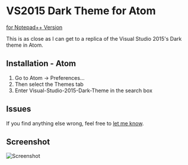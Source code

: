 # VS2015 Dark Theme for Atom

[for Notepad++ Version](https://github.com/Nidre/VS2015-Dark-Npp/)

This is as close as I can get to a replica of the Visual Studio 2015's Dark theme in Atom.

Installation - Atom
--------------------------
1. Go to Atom -> Preferences...
2. Then select the Themes tab
3. Enter Visual-Studio-2015-Dark-Theme in the search box

Issues
------
If you find anything else wrong, feel free to [let me know](https://github.com/Nidre/VS2015-Dark-Atom/issues/new).

Screenshot
----------
![Screenshot](https://github.com/Nidre/VS2015-Dark-Atom/blob/master/screenshot.png "Screenshot")
